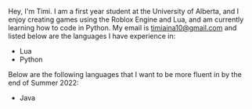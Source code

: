 Hey, I'm Timi. I am a first year student at the University of Alberta, and I enjoy creating games using the Roblox Engine and Lua, and am currently 
learning how to code in Python. My email is timiaina10@gmail.com and listed below are the languages I have experience in: 
  - Lua
  - Python
 
Below are the following languages that I want to be more fluent in by the end of Summer 2022:
  - Java
